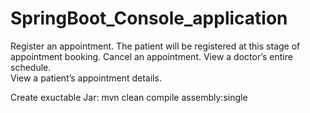 # SpringBoot_Console_application

Register an appointment. 
The patient will be registered at this stage of appointment booking.
Cancel an appointment.
View a doctor’s entire schedule.  
View a patient’s appointment details.


Create exuctable Jar: mvn clean compile assembly:single
